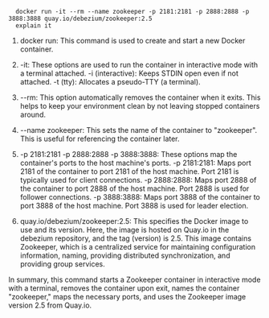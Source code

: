 ```shell
  docker run -it --rm --name zookeeper -p 2181:2181 -p 2888:2888 -p 3888:3888 quay.io/debezium/zookeeper:2.5
  explain it
```
1. docker run: This command is used to create and start a new Docker container.
2. -it: These options are used to run the container in interactive mode with a terminal attached.
        -i (interactive): Keeps STDIN open even if not attached.
        -t (tty): Allocates a pseudo-TTY (a terminal).
3. --rm: This option automatically removes the container when it exits. This helps to keep your environment clean by not leaving stopped containers around.

4. --name zookeeper: This sets the name of the container to "zookeeper". This is useful for referencing the container later.

5. -p 2181:2181 -p 2888:2888 -p 3888:3888: These options map the container's ports to the host machine's ports.
        -p 2181:2181: Maps port 2181 of the container to port 2181 of the host machine. Port 2181 is typically used for client connections.
        -p 2888:2888: Maps port 2888 of the container to port 2888 of the host machine. Port 2888 is used for follower connections.
        -p 3888:3888: Maps port 3888 of the container to port 3888 of the host machine. Port 3888 is used for leader election.

6. quay.io/debezium/zookeeper:2.5: This specifies the Docker image to use and its version. Here, the image is hosted on Quay.io in the debezium repository, and the tag (version) is 2.5. This image contains Zookeeper, which is a centralized service for maintaining configuration information, naming, providing distributed synchronization, and providing group services.


In summary, this command starts a Zookeeper container in interactive mode with a terminal, removes the container upon exit, names the container "zookeeper," maps the necessary ports, and uses the Zookeeper image version 2.5 from Quay.io.
